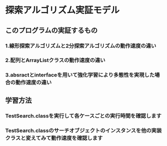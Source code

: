 # 探索アルゴリズム実証モデル
## このプログラムの実証するもの
### 1.線形探索アルゴリズムと2分探索アルゴリズムの動作速度の違い
### 2.配列とArrayListクラスの動作速度の違い
### 3.absractとinterfaceを用いて強化学習により多態性を実現した場合の動作速度の違い
## 学習方法
### TestSearch.classを実行して各ケースごとの実行時間を確認します
### TestSearch.classのサーチオブジェクトのインスタンスを他の実装クラスと変えてみて動作速度を確認します
